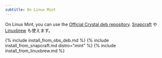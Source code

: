 ```yaml
---
subtitle: On Linux Mint
---
```


On Linux Mint, you can use the [Official Crystal deb repository](#official-crystal-deb-repository). [Snapcraft](#snapcraft) や [Linuxbrew](#linuxbrew) も使えます。

{% include install_from_obs_deb.md %}
{% include install_from_snapcraft.md distro="mint" %}
{% include install_from_linuxbrew.md %}
